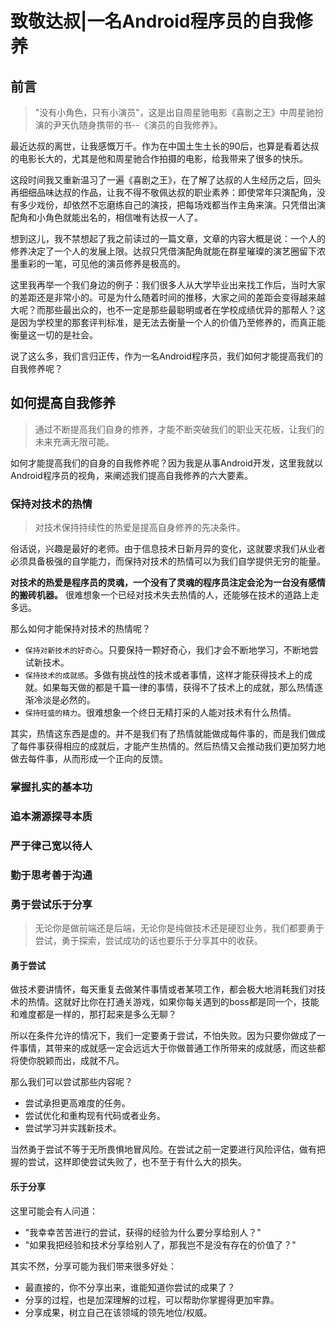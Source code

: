 
# 致敬达叔|一名Android程序员的自我修养

## 前言

> "没有小角色，只有小演员"，这是出自周星驰电影《喜剧之王》中周星驰扮演的尹天仇随身携带的书--《演员的自我修养》。

最近达叔的离世，让我感慨万千。作为在中国土生土长的90后，也算是看着达叔的电影长大的，尤其是他和周星驰合作拍摄的电影，给我带来了很多的快乐。

这段时间我又重新温习了一遍《喜剧之王》，在了解了达叔的人生经历之后，回头再细细品味达叔的作品，让我不得不敬佩达叔的职业素养：即使常年只演配角，没有多少戏份，却依然不忘磨练自己的演技，把每场戏都当作主角来演。只凭借出演配角和小角色就能出名的，相信唯有达叔一人了。

想到这儿，我不禁想起了我之前读过的一篇文章，文章的内容大概是说：一个人的修养决定了一个人的发展上限。达叔只凭借演配角就能在群星璀璨的演艺圈留下浓墨重彩的一笔，可见他的演员修养是极高的。

这里我再举一个我们身边的例子：我们很多人从大学毕业出来找工作后，当时大家的差距还是非常小的。可是为什么随着时间的推移，大家之间的差距会变得越来越大呢？而那些最出众的，也不一定是那些最聪明或者在学校成绩优异的那帮人？这是因为学校里的那套评判标准，是无法去衡量一个人的价值乃至修养的，而真正能衡量这一切的是社会。

说了这么多，我们言归正传，作为一名Android程序员，我们如何才能提高我们的自我修养呢？

## 如何提高自我修养

> 通过不断提高我们自身的修养，才能不断突破我们的职业天花板，让我们的未来充满无限可能。

如何才能提高我们的自身的自我修养呢？因为我是从事Android开发，这里我就以Android程序员的视角，来阐述我们提高自我修养的六大要素。

### 保持对技术的热情

> 对技术保持持续性的热爱是提高自身修养的先决条件。

俗话说，兴趣是最好的老师。由于信息技术日新月异的变化，这就要求我们从业者必须具备极强的自学能力，而保持对技术的热情可以为我们自学提供无穷的能量。

**对技术的热爱是程序员的灵魂，一个没有了灵魂的程序员注定会沦为一台没有感情的搬砖机器。** 很难想象一个已经对技术失去热情的人，还能够在技术的道路上走多远。

那么如何才能保持对技术的热情呢？

* `保持对新技术的好奇心`。只要保持一颗好奇心，我们才会不断地学习，不断地尝试新技术。
* `保持技术的成就感`。多做有挑战性的技术或者事情，这样才能获得技术上的成就。如果每天做的都是千篇一律的事情，获得不了技术上的成就，那么热情逐渐冷淡是必然的。
* `保持旺盛的精力`。很难想象一个终日无精打采的人能对技术有什么热情。

其实，热情这东西是虚的。并不是我们有了热情就能做成每件事的，而是我们做成了每件事获得相应的成就后，才能产生热情的。然后热情又会推动我们更加努力地做去每件事，从而形成一个正向的反馈。

### 掌握扎实的基本功

> 

### 追本溯源探寻本质

>

### 严于律己宽以待人

>

### 勤于思考善于沟通

>

### 勇于尝试乐于分享

> 无论你是做前端还是后端，无论你是纯做技术还是硬怼业务，我们都要勇于尝试，勇于探索，尝试成功的话也要乐于分享其中的收获。

#### 勇于尝试

做技术要讲情怀，每天重复去做某件事情或者某项工作，都会极大地消耗我们对技术的热情。这就好比你在打通关游戏，如果你每关遇到的boss都是同一个，技能和难度都是一样的，那打起来是多么无聊？

所以在条件允许的情况下，我们一定要勇于尝试，不怕失败。因为只要你做成了一件事情，其带来的成就感一定会远远大于你做普通工作所带来的成就感，而这些都将使你脱颖而出，成就不凡。

那么我们可以尝试那些内容呢？

* 尝试承担更高难度的任务。
* 尝试优化和重构现有代码或者业务。
* 尝试学习并实践新技术。

当然勇于尝试不等于无所畏惧地冒风险。在尝试之前一定要进行风险评估，做有把握的尝试，这样即使尝试失败了，也不至于有什么大的损失。

#### 乐于分享

这里可能会有人问道：

* "我幸幸苦苦进行的尝试，获得的经验为什么要分享给别人？"
* "如果我把经验和技术分享给别人了，那我岂不是没有存在的价值了？"

其实不然，分享可能为我们带来很多好处：

* 最直接的，你不分享出来，谁能知道你尝试的成果了？
* 分享的过程，也是加深理解的过程，可以帮助你掌握得更加牢靠。
* 分享成果，树立自己在该领域的领先地位/权威。
